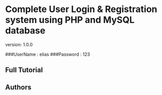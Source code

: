 # Complete User Login & Registration system using PHP and MySQL database

version: 1.0.0

###UserName : elias
###Password : 123

## Full Tutorial

[On Youtube]:(https://www.youtube.com/watch?v=UJDJIKTjxB0)

## Authors

[Gulshan Bauddh]:(https://github.com/gulshanbauddh)
